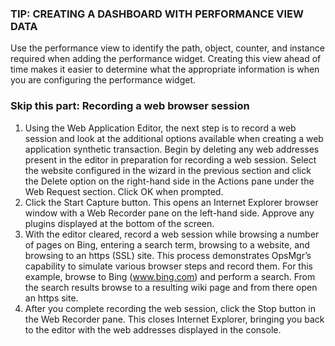 ### TIP: CREATING A DASHBOARD WITH PERFORMANCE VIEW DATA
Use the performance view to identify the path, object, counter, and instance required when adding the performance widget. Creating this view ahead of time makes it easier to determine what the appropriate information is when you are configuring the performance widget.


### Skip this part: Recording a web browser session
1. Using the Web Application Editor, the next step is to record a web session and look at the additional options available when creating a web application synthetic transaction. Begin by deleting any web addresses present in the editor in preparation for recording a web session. Select the website configured in the wizard in the previous section and click the Delete option on the right-hand side in the Actions pane under the Web Request section. Click OK when prompted.
1. Click the Start Capture button. This opens an Internet Explorer browser window with a Web Recorder pane on the left-hand side. Approve any plugins displayed at the bottom of the screen.
1. With the editor cleared, record a web session while browsing a number of pages on Bing, entering a search term, browsing to a website, and browsing to an https (SSL) site. This process demonstrates OpsMgr’s capability to simulate various browser steps and record them. For this example, browse to Bing (www.bing.com) and perform a search. From the search results browse to a resulting wiki page and from there open an https site.
1. After you complete recording the web session, click the Stop button in the Web Recorder pane. This closes Internet Explorer, bringing you back to the editor with the web addresses displayed in the console.

